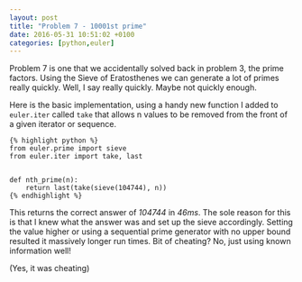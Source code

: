 ```yaml
---
layout: post
title: "Problem 7 - 10001st prime"
date: 2016-05-31 10:51:02 +0100
categories: [python,euler]
---
```


Problem 7 is one that we accidentally solved back in problem 3, the prime factors.
Using the Sieve of Eratosthenes we can generate a lot of primes really quickly.
Well, I say really quickly. Maybe not quickly enough.

Here is the basic implementation, using a handy new function I added to
`euler.iter` called `take` that allows n values to be removed from the front
of a given iterator or sequence.

    {% highlight python %}
    from euler.prime import sieve
    from euler.iter import take, last


    def nth_prime(n):
        return last(take(sieve(104744), n))
    {% endhighlight %}

This returns the correct answer of *104744* in *46ms*. The sole reason for this
is that I knew what the answer was and set up the sieve accordingly. Setting the
value higher or using a sequential prime generator with no upper bound resulted
it massively longer run times. Bit of cheating? No, just using known information
well!

(Yes, it was cheating)
